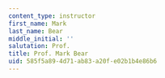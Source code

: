 ```yaml
---
content_type: instructor
first_name: Mark
last_name: Bear
middle_initial: ''
salutation: Prof.
title: Prof. Mark Bear
uid: 585f5a89-4d71-ab83-a20f-e02b1b4e86b6
---
```

